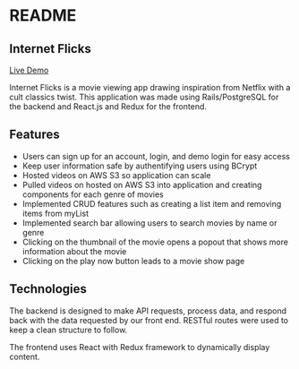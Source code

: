 # README

## Internet Flicks
[Live Demo](https://internet-flicks.herokuapp.com/#/)

Internet Flicks is a movie viewing app drawing inspiration from Netflix with a cult classics twist. This application was made using Rails/PostgreSQL for the backend and React.js and Redux for the frontend.

## Features
  * Users can sign up for an account, login, and demo login for easy access
  * Keep user information safe by authentifying users using BCrypt
  * Hosted videos on AWS S3 so application can scale
  * Pulled videos on hosted on AWS S3 into application and creating components for each genre of movies
  * Implemented CRUD features such as creating a list item and removing items from myList
  * Implemented search bar allowing users to search movies by name or genre
  * Clicking on the thumbnail of the movie opens a popout that shows more information about the movie
  * Clicking on the play now button leads to a movie show page

## Technologies

The backend is designed to make API requests, process data, and respond back with the data requested by our front end. RESTful routes were used to keep a clean structure to follow.

The frontend uses React with Redux framework to dynamically display content.



